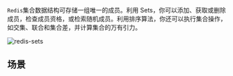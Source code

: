`Redis`集合数据结构可存储一组唯一的成员。利用 Sets，你可以添加、获取或删除成员，检查成员资格，或检索随机成员。利用排序算法，你还可以执行集合操作，如交集、联合和集合差，并计算集合的万有引力。

![redis-sets](https://redis.com/wp-content/uploads/2019/07/data-structures-_sets.svg?&auto=webp&quality=85,75&width=800)

## 场景




